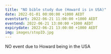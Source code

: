 ```yaml
---
title: "NO bible study due (Howard is in USA)"
date: 2022-01-01 00:00:00 +1000 AEDT
eventstart: 2022-06-21 11:00:00 +1000 AEDT
eventend: 2022-06-21 13:00:00 +1000 AEDT
expirydate: 2022-06-21 13:00:00 +1000 AEDT
img: images/stopID.jpg
---
```


NO event due to Howard being in the USA